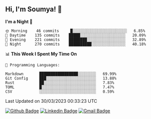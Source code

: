 ## Hi, I'm Soumya! 👋

<!--START_SECTION:waka-->
**I'm a Night 🦉** 

```text
🌞 Morning    46 commits     █░░░░░░░░░░░░░░░░░░░░░░░░   6.85% 
🌆 Daytime    135 commits    █████░░░░░░░░░░░░░░░░░░░░   20.09% 
🌃 Evening    221 commits    ████████░░░░░░░░░░░░░░░░░   32.89% 
🌙 Night      270 commits    ██████████░░░░░░░░░░░░░░░   40.18%

```


📊 **This Week I Spent My Time On** 

```text
💬 Programming Languages: 

Markdown       █████████████████░░░░░░░░   69.99% 
Git Config     ███░░░░░░░░░░░░░░░░░░░░░░   13.88% 
Rust           ██░░░░░░░░░░░░░░░░░░░░░░░   7.83% 
TOML           █░░░░░░░░░░░░░░░░░░░░░░░░   7.47% 
CSV            ░░░░░░░░░░░░░░░░░░░░░░░░░   0.59%
```


 Last Updated on 30/03/2023 00:33:23 UTC
<!--END_SECTION:waka-->

[![Github Badge](https://img.shields.io/badge/-rubyruins-grey?style=for-the-badge&logo=github&logoColor=white&link=https://github.com/rubyruins/)](https://www.github.com/rubyruins/) 
[![Linkedin Badge](https://img.shields.io/badge/-Soumya%20Parekh-0072b1?style=for-the-badge&logo=Linkedin&logoColor=white&link=https://www.linkedin.com/in/Soumya-Parekh/)](https://www.linkedin.com/in/Soumya-Parekh/) 
[![Gmail Badge](https://img.shields.io/badge/-soumyaparekh.me@gmail.com-c14438?style=for-the-badge&logo=Gmail&logoColor=white&link=mailto:soumyaparekh.me@gmail.com)](mailto:soumyaparekh.me@gmail.com) 
